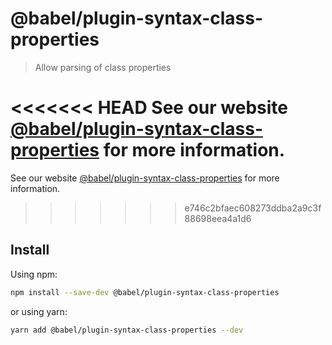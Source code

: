 # @babel/plugin-syntax-class-properties

> Allow parsing of class properties

<<<<<<< HEAD
See our website [@babel/plugin-syntax-class-properties](https://babeljs.io/docs/en/next/babel-plugin-syntax-class-properties.html) for more information.
=======
See our website [@babel/plugin-syntax-class-properties](https://babeljs.io/docs/en/babel-plugin-syntax-class-properties) for more information.
>>>>>>> e746c2bfaec608273ddba2a9c3f88698eea4a1d6

## Install

Using npm:

```sh
npm install --save-dev @babel/plugin-syntax-class-properties
```

or using yarn:

```sh
yarn add @babel/plugin-syntax-class-properties --dev
```
